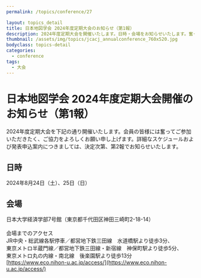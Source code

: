 ```yaml
---
permalink: /topics/conference/27

layout: topics_detail
title: 日本地図学会 2024年度定期大会のお知らせ（第1報）
description: 2024年度定期大会を開催いたします。日時・会場をお知らせいたします。奮ってご参加ください。
thumbnail: /assets/img/topics/jcacj_annualconference_760x520.jpg
bodyclass: topics-detail
categories:
  - conference
tags:
  - 大会
---
```


# 日本地図学会 2024年度定期大会開催のお知らせ（第1報）
2024年度定期大会を下記の通り開催いたします。会員の皆様には奮ってご参加いただきたく、ご協力をよろしくお願い申し上げます。詳細なスケジュールおよび発表申込案内につきましては、決定次第、第2報でお知らせいたします。

## 日時
2024年8月24日（土）、25日（日）

## 会場
日本大学経済学部7号館（東京都千代田区神田三崎町2-18-14）<br><br>
会場までのアクセス<br>
JR中央・総武線各駅停車／都営地下鉄三田線　水道橋駅より徒歩3分、<br>
東京メトロ半蔵門線／都営地下鉄三田線・新宿線　神保町駅より徒歩5分、<br>
東京メトロ丸の内線・南北線　後楽園駅より徒歩13分<br>
[https://www.eco.nihon-u.ac.jp/access/](https://www.eco.nihon-u.ac.jp/access/)
